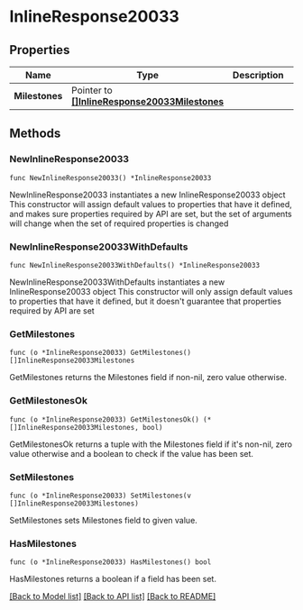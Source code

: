 # InlineResponse20033

## Properties

Name | Type | Description | Notes
------------ | ------------- | ------------- | -------------
**Milestones** | Pointer to [**[]InlineResponse20033Milestones**](InlineResponse20033Milestones.md) |  | [optional] 

## Methods

### NewInlineResponse20033

`func NewInlineResponse20033() *InlineResponse20033`

NewInlineResponse20033 instantiates a new InlineResponse20033 object
This constructor will assign default values to properties that have it defined,
and makes sure properties required by API are set, but the set of arguments
will change when the set of required properties is changed

### NewInlineResponse20033WithDefaults

`func NewInlineResponse20033WithDefaults() *InlineResponse20033`

NewInlineResponse20033WithDefaults instantiates a new InlineResponse20033 object
This constructor will only assign default values to properties that have it defined,
but it doesn't guarantee that properties required by API are set

### GetMilestones

`func (o *InlineResponse20033) GetMilestones() []InlineResponse20033Milestones`

GetMilestones returns the Milestones field if non-nil, zero value otherwise.

### GetMilestonesOk

`func (o *InlineResponse20033) GetMilestonesOk() (*[]InlineResponse20033Milestones, bool)`

GetMilestonesOk returns a tuple with the Milestones field if it's non-nil, zero value otherwise
and a boolean to check if the value has been set.

### SetMilestones

`func (o *InlineResponse20033) SetMilestones(v []InlineResponse20033Milestones)`

SetMilestones sets Milestones field to given value.

### HasMilestones

`func (o *InlineResponse20033) HasMilestones() bool`

HasMilestones returns a boolean if a field has been set.


[[Back to Model list]](../README.md#documentation-for-models) [[Back to API list]](../README.md#documentation-for-api-endpoints) [[Back to README]](../README.md)


